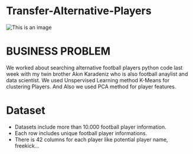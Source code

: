 # Transfer-Alternative-Players
![This is an image](https://icdn.benchwarmers.ie/wp-content/uploads/2016/05/uefa-champions-league-2015-2016-football-star-players.jpg)
# BUSINESS PROBLEM
We worked about searching alternative football players python code last week with my twin brother Akın Karadeniz who is also football anaylist and data scientist.
We used Unspervised Learning method K-Means for clustering Players. And Also we used PCA method for player features.

# Dataset 
* Datasets include more than 10.000 football player information.
* Each row includes unique football player informations.
* There is 42 columns for each player like potential player name, freekick...

